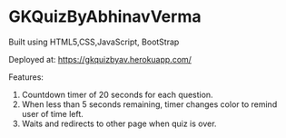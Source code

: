 # GKQuizByAbhinavVerma

Built using HTML5,CSS,JavaScript, BootStrap

Deployed at: https://gkquizbyav.herokuapp.com/

Features:
1) Countdown timer of 20 seconds for each question.
2) When less than 5 seconds remaining, timer changes color to remind user of time left.
3) Waits and redirects to other page when quiz is over.
